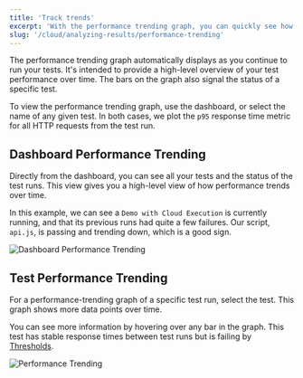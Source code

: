 ```yaml
---
title: 'Track trends'
excerpt: 'With the performance trending graph, you can quickly see how performance changes over between test runs'
slug: '/cloud/analyzing-results/performance-trending'
---
```


The performance trending graph automatically displays as you continue to run your tests.
It's intended to provide a high-level overview of your test performance over time.
The bars on the graph also signal the status of a specific test.

To view the performance trending graph, use the dashboard, or select the name of any given test.
In both cases, we plot the `p95` response time metric for all HTTP requests from the test run.

## Dashboard Performance Trending

Directly from the dashboard, you can see all your tests and the status of the test runs.
This view gives you a high-level view of how performance trends over time.

In this example, we can see a `Demo with Cloud Execution` is currently running, and that its previous runs had quite a few failures. Our script, `api.js`, is passing and trending down, which is a good sign.

![Dashboard Performance Trending](./images/09-Performance-Trending/dashboard-perf-trending.png)

## Test Performance Trending

For a performance-trending graph of a specific test run, select the test.
This graph shows more data points over time.

You can see more information by hovering over any bar in the graph.
This test has stable response times between test runs but is failing by [Thresholds](/using-k6/thresholds).

![Performance Trending](./images/09-Performance-Trending/performance-trending.png)

